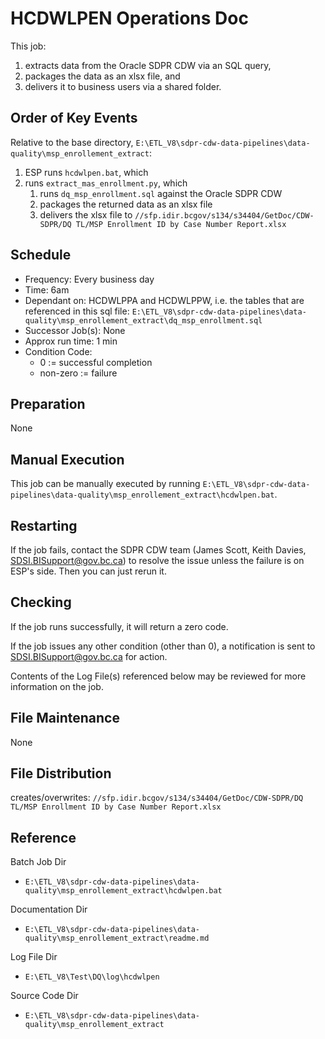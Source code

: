 # HCDWLPEN Operations Doc
This job: 
1. extracts data from the Oracle SDPR CDW via an SQL query,
2. packages the data as an xlsx file, and 
3. delivers it to business users via a shared folder.

## Order of Key Events
Relative to the base directory, `E:\ETL_V8\sdpr-cdw-data-pipelines\data-quality\msp_enrollement_extract`:
1. ESP runs `hcdwlpen.bat`, which
2. runs `extract_mas_enrollment.py`, which
    1. runs `dq_msp_enrollment.sql` against the Oracle SDPR CDW
    2. packages the returned data as an xlsx file
    3. delivers the xlsx file to `//sfp.idir.bcgov/s134/s34404/GetDoc/CDW-SDPR/DQ TL/MSP Enrollment ID by Case Number Report.xlsx`

## Schedule
* Frequency: Every business day
* Time: 6am
* Dependant on: HCDWLPPA and HCDWLPPW, i.e. the tables that are referenced in this sql file: `E:\ETL_V8\sdpr-cdw-data-pipelines\data-quality\msp_enrollement_extract\dq_msp_enrollment.sql`
* Successor Job(s): None
* Approx run time: 1 min
* Condition Code: 
    * 0 := successful completion
    * non-zero := failure

## Preparation
None

## Manual Execution
This job can be manually executed by running `E:\ETL_V8\sdpr-cdw-data-pipelines\data-quality\msp_enrollement_extract\hcdwlpen.bat`.

## Restarting
If the job fails, contact the SDPR CDW team (James Scott, Keith Davies, SDSI.BISupport@gov.bc.ca) to resolve the issue unless the failure is on ESP's side. Then you can just rerun it.

## Checking
If the job runs successfully, it will return a zero code.

If the job issues any other condition (other than 0), a notification is sent to SDSI.BISupport@gov.bc.ca for action.

Contents of the Log File(s) referenced below may be reviewed for more information on the job.

## File Maintenance
None

## File Distribution
creates/overwrites: `//sfp.idir.bcgov/s134/s34404/GetDoc/CDW-SDPR/DQ TL/MSP Enrollment ID by Case Number Report.xlsx`

## Reference

Batch Job Dir
* `E:\ETL_V8\sdpr-cdw-data-pipelines\data-quality\msp_enrollement_extract\hcdwlpen.bat`

Documentation Dir
* `E:\ETL_V8\sdpr-cdw-data-pipelines\data-quality\msp_enrollement_extract\readme.md`

Log File Dir
* `E:\ETL_V8\Test\DQ\log\hcdwlpen`

Source Code Dir
* `E:\ETL_V8\sdpr-cdw-data-pipelines\data-quality\msp_enrollement_extract`

